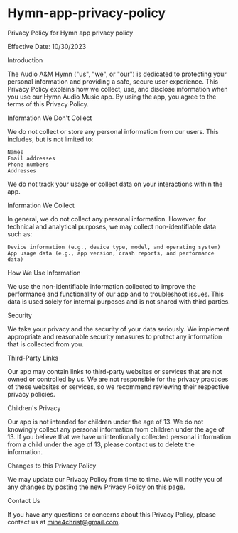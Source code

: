 # Hymn-app-privacy-policy

Privacy Policy for Hymn app privacy policy

Effective Date: 10/30/2023

Introduction

The Audio A&M Hymn ("us", "we", or "our") is dedicated to protecting your personal information and providing a safe, secure user experience. This Privacy Policy explains how we collect, use, and disclose information when you use our Hymn Audio Music app. By using the app, you agree to the terms of this Privacy Policy.

Information We Don't Collect

We do not collect or store any personal information from our users. This includes, but is not limited to:

    Names
    Email addresses
    Phone numbers
    Addresses

We do not track your usage or collect data on your interactions within the app.

Information We Collect

In general, we do not collect any personal information. However, for technical and analytical purposes, we may collect non-identifiable data such as:

    Device information (e.g., device type, model, and operating system)
    App usage data (e.g., app version, crash reports, and performance data)

How We Use Information

We use the non-identifiable information collected to improve the performance and functionality of our app and to troubleshoot issues. This data is used solely for internal purposes and is not shared with third parties.

Security

We take your privacy and the security of your data seriously. We implement appropriate and reasonable security measures to protect any information that is collected from you.

Third-Party Links

Our app may contain links to third-party websites or services that are not owned or controlled by us. We are not responsible for the privacy practices of these websites or services, so we recommend reviewing their respective privacy policies.

Children's Privacy

Our app is not intended for children under the age of 13. We do not knowingly collect any personal information from children under the age of 13. If you believe that we have unintentionally collected personal information from a child under the age of 13, please contact us to delete the information.

Changes to this Privacy Policy

We may update our Privacy Policy from time to time. We will notify you of any changes by posting the new Privacy Policy on this page.

Contact Us

If you have any questions or concerns about this Privacy Policy, please contact us at mine4christ@gmail.com.
